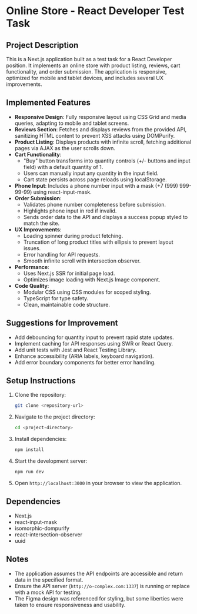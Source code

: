 # Online Store - React Developer Test Task

## Project Description
This is a Next.js application built as a test task for a React Developer position. It implements an online store with product listing, reviews, cart functionality, and order submission. The application is responsive, optimized for mobile and tablet devices, and includes several UX improvements.

## Implemented Features
- **Responsive Design**: Fully responsive layout using CSS Grid and media queries, adapting to mobile and tablet screens.
- **Reviews Section**: Fetches and displays reviews from the provided API, sanitizing HTML content to prevent XSS attacks using DOMPurify.
- **Product Listing**: Displays products with infinite scroll, fetching additional pages via AJAX as the user scrolls down.
- **Cart Functionality**:
  - "Buy" button transforms into quantity controls (+/- buttons and input field) with a default quantity of 1.
  - Users can manually input any quantity in the input field.
  - Cart state persists across page reloads using localStorage.
- **Phone Input**: Includes a phone number input with a mask (+7 (999) 999-99-99) using react-input-mask.
- **Order Submission**:
  - Validates phone number completeness before submission.
  - Highlights phone input in red if invalid.
  - Sends order data to the API and displays a success popup styled to match the site.
- **UX Improvements**:
  - Loading spinner during product fetching.
  - Truncation of long product titles with ellipsis to prevent layout issues.
  - Error handling for API requests.
  - Smooth infinite scroll with intersection observer.
- **Performance**:
  - Uses Next.js SSR for initial page load.
  - Optimizes image loading with Next.js Image component.
- **Code Quality**:
  - Modular CSS using CSS modules for scoped styling.
  - TypeScript for type safety.
  - Clean, maintainable code structure.

## Suggestions for Improvement
- Add debouncing for quantity input to prevent rapid state updates.
- Implement caching for API responses using SWR or React Query.
- Add unit tests with Jest and React Testing Library.
- Enhance accessibility (ARIA labels, keyboard navigation).
- Add error boundary components for better error handling.

## Setup Instructions
1. Clone the repository:
   ```bash
   git clone <repository-url>
   ```
2. Navigate to the project directory:
   ```bash
   cd <project-directory>
   ```
3. Install dependencies:
   ```bash
   npm install
   ```
4. Start the development server:
   ```bash
   npm run dev
   ```
5. Open `http://localhost:3000` in your browser to view the application.

## Dependencies
- Next.js
- react-input-mask
- isomorphic-dompurify
- react-intersection-observer
- uuid

## Notes
- The application assumes the API endpoints are accessible and return data in the specified format.
- Ensure the API server (`http://o-complex.com:1337`) is running or replace with a mock API for testing.
- The Figma design was referenced for styling, but some liberties were taken to ensure responsiveness and usability.